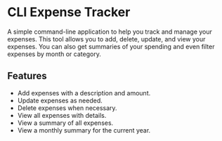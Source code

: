 # CLI Expense Tracker

A simple command-line application to help you track and manage your expenses. This tool allows you to add, delete, update, and view your expenses. You can also get summaries of your spending and even filter expenses by month or category.

## Features
- Add expenses with a description and amount.
- Update expenses as needed.
- Delete expenses when necessary.
- View all expenses with details.
- View a summary of all expenses.
- View a monthly summary for the current year.



